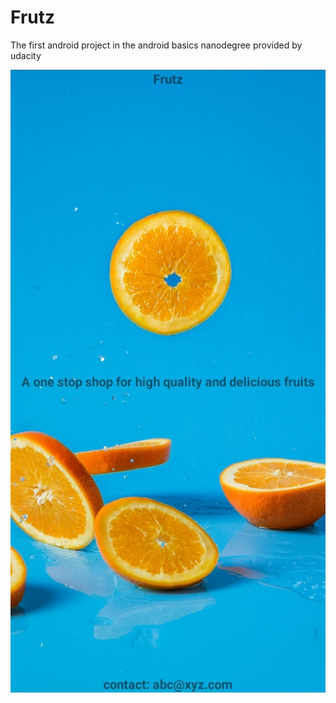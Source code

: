 # Frutz
The first android project in the android basics nanodegree provided by udacity





![Screenshot](https://github.com/trishal-singh/Frutz/blob/master/Screenshot_20200512-144652_Frutz.jpg)
